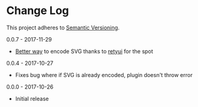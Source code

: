 # Change Log
This project adheres to [Semantic Versioning](http://semver.org/).

0.0.7 - 2017-11-29

* [Better way](https://codepen.io/tigt/post/optimizing-svgs-in-data-uris) to encode SVG thanks to [retyui](https://github.com/retyui) for the spot

0.0.4 - 2017-10-27

* Fixes bug where if SVG is already encoded, plugin doesn't throw error

0.0.0 - 2017-10-26

* Initial release
